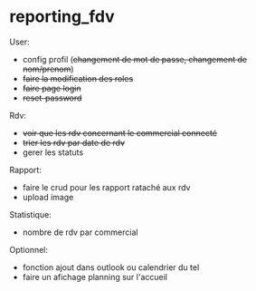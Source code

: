 # reporting_fdv

User:
  - config profil (~~changement de mot de passe, changement de nom/prenom~~)
  - ~~faire la modification des roles~~
  - ~~faire page login~~
  - ~~reset-password~~

Rdv:
  - ~~voir que les rdv concernant le commercial connecté~~
  - ~~trier les rdv par date de rdv~~
  - gerer les statuts

Rapport:
  - faire le crud pour les rapport rataché aux rdv
  - upload image

Statistique:
  - nombre de rdv par commercial

Optionnel:
  - fonction ajout dans outlook ou calendrier du tel
  - faire un afichage planning sur l'accueil
